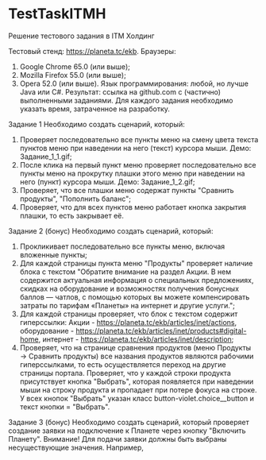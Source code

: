 # TestTaskITMH
Решение тестового задания в ITM Холдинг

Тестовый стенд: https://planeta.tc/ekb.
Браузеры:
1.    Google Chrome 65.0 (или выше);
2.    Mozilla Firefox 55.0 (или выше); 
3.    Opera 52.0 (или выше). 
Язык программирования: любой, но лучше Java или C#.
Результат: ссылка на github.com с (частично) выполненными заданиями. Для каждого задания необходимо указать время, затраченное на разработку.

Задание 1
Необходимо создать сценарий, который:
1.    Проверяет последовательно все пункты меню на смену цвета текста пунктов меню при наведении на него (текст) курсора мыши. Демо: Задание_1_1.gif;
2.    После клика на первый пункт меню проверяет последовательно все пункты меню на прокрутку плашки этого меню при наведении на него (пункт) курсора мыши. Демо: Задание_1_2.gif;
3.    Проверяет, что все плашки меню содержат пункты "Сравнить продукты", "Пополнить баланс";
4.    Проверяет, что для всех пунктов меню работает кнопка закрытия плашки, то есть закрывает её.
 
Задание 2 (бонус)
Необходимо создать сценарий, который:
1.    Прокликивает последовательно все пункты меню, включая вложенные пункты;
2.    Для каждой страницы пункта меню "Продукты" проверяет наличие блока с текстом "Обратите внимание на раздел Акции. В нем содержится актуальная информация о специальных предложениях, скидках на оборудование и возможностях получения бонусных баллов — чатлов, с помощью которых вы можете компенсировать затраты по тарифам «Планеты» на интернет и другие услуги.";
3.    Для каждой страницы проверяет, что блок с текстом содержит гиперссылки: Акции - https://planeta.tc/ekb/articles/inet/actions, оборудование - https://planeta.tc/ekb/articles/inet/products#digital-home, интернет - https://planeta.tc/ekb/articles/inet/description;
4.    Проверяет, что на странице сравнения продуктов (меню Продукты → Сравнить продукты) все названия продуктов являются рабочими гиперссылками, то есть осуществляется переход на другие страницы портала. Проверяет, что у каждой строки продукта присутствует кнопка "Выбрать", которая появляется при наведении мыши на строку продукта и пропадает при потере фокуса на строке. У всех кнопок "Выбрать" указан класс button-violet.choice__button и текст кнопки = "Выбрать".

Задание 3 (бонус)
Необходимо создать сценарий, который проверяет создание заявки на подключение к Планете через кнопку "Включить Планету". 
Внимание! Для подачи заявки должны быть выбраны несуществующие значения. Например, 

